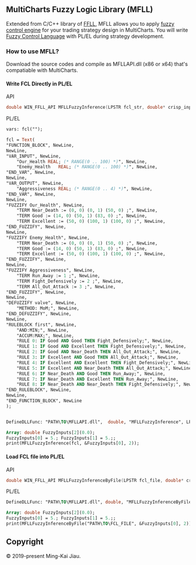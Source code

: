## MultiCharts Fuzzy Logic Library (MFLL)
Extended from C/C++ library of [FFLL](http://ffll.sourceforge.net/), MFLL allows you to apply [fuzzy control engine](https://en.wikipedia.org/wiki/Fuzzy_logic) for your trading strategy design in MultiCharts. You will write [Fuzzy Control Language](http://ffll.sourceforge.net/fcl.htm) with PL/EL during strategy development. 


### How to use MFLL?

Download the source codes and compile as MFLLAPI.dll (x86 or x64) that's compatiable with MultiCharts.

#### Write FCL Directly in PL/EL
API
```c
double WIN_FFLL_API MFLLFuzzyInference(LPSTR fcl_str, double* crisp_inputs, long input_size);
```
PL/EL
```pas
vars: fcl("");

fcl = Text(
"FUNCTION_BLOCK", NewLine,
NewLine,
"VAR_INPUT", NewLine,
	"Our_Health	REAL; (* RANGE(0 .. 100) *)", NewLine,
	"Enemy_Health	REAL; (* RANGE(0 .. 100) *)", NewLine,
"END_VAR", NewLine,
NewLine,
"VAR_OUTPUT", NewLine,
	"Aggressiveness	REAL; (* RANGE(0 .. 4) *)", NewLine,
"END_VAR", NewLine,
NewLine,
"FUZZIFY Our_Health", NewLine,
	"TERM Near_Death := (0, 0) (0, 1) (50, 0) ;", NewLine,
	"TERM Good := (14, 0) (50, 1) (83, 0) ;", NewLine,
	"TERM Excellent := (50, 0) (100, 1) (100, 0) ;", NewLine,
"END_FUZZIFY", NewLine,
NewLine,
"FUZZIFY Enemy_Health", NewLine,
	"TERM Near_Death := (0, 0) (0, 1) (50, 0) ;", NewLine,
	"TERM Good := (14, 0) (50, 1) (83, 0) ;", NewLine,
	"TERM Excellent := (50, 0) (100, 1) (100, 0) ;", NewLine,
"END_FUZZIFY", NewLine,
NewLine,
"FUZZIFY Aggressiveness", NewLine,
	"TERM Run_Away := 1 ;", NewLine,
	"TERM Fight_Defensively := 2 ;", NewLine,
	"TERM All_Out_Attack := 3 ;", NewLine,
"END_FUZZIFY", NewLine,
NewLine,
"DEFUZZIFY valve", NewLine,
	"METHOD: MoM;", NewLine,
"END_DEFUZZIFY", NewLine,
NewLine,
"RULEBLOCK first", NewLine,
	"AND:MIN;", NewLine,
	"ACCUM:MAX;", NewLine,
	"RULE 0: IF Good AND Good THEN Fight_Defensively;", NewLine,
	"RULE 1: IF Good AND Excellent THEN Fight_Defensively;", NewLine,
	"RULE 2: IF Good AND Near_Death THEN All_Out_Attack;", NewLine,
	"RULE 3: IF Excellent AND Good THEN All_Out_Attack;", NewLine,
	"RULE 4: IF Excellent AND Excellent THEN Fight_Defensively;", NewLine,
	"RULE 5: IF Excellent AND Near_Death THEN All_Out_Attack;", NewLine,
	"RULE 6: IF Near_Death AND Good THEN Run_Away;", NewLine,
	"RULE 7: IF Near_Death AND Excellent THEN Run_Away;", NewLine,
	"RULE 8: IF Near_Death AND Near_Death THEN Fight_Defensively;", NewLine,
"END_RULEBLOCK", NewLine,
NewLine,
"END_FUNCTION_BLOCK", NewLine
);


DefineDLLFunc: "PATH\TO\MFLLAPI.dll",  double, "MFLLFuzzyInference", LPSTR, lpdouble, long; 

Array: double FuzzyInputs[2](0.0);
FuzzyInputs[0] = 5.; FuzzyInputs[1] = 5.;;
print(MFLLFuzzyInference(fcl, &FuzzyInputs[0], 2));
```

#### Load FCL file into PL/EL

API
```c
double WIN_FFLL_API MFLLFuzzyInferenceByFile(LPSTR fcl_file, double* crisp_inputs, long input_size);
```
PL/EL
```pas
DefineDLLFunc: "PATH\TO\MFLLAPI.dll", double, "MFLLFuzzyInferenceByFile", LPSTR, lpdouble, long; 

Array: double FuzzyInputs[2](0.0);
FuzzyInputs[0] = 5.; FuzzyInputs[1] = 5.;;
print(MFLLFuzzyInferenceByFile("PATH\TO\FCL_FILE", &FuzzyInputs[0], 2));
```

Copyright
---
© 2019-present Ming-Kai Jiau.